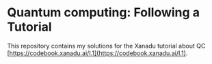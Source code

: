 # Quantum computing: Following a  Tutorial

This repository contains my solutions for the 
Xanadu tutorial about QC [https://codebook.xanadu.ai/I.1](https://codebook.xanadu.ai/I.1).
